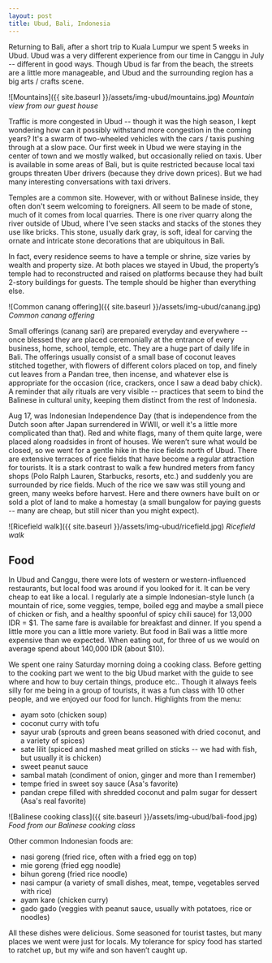 ```yaml
---
layout: post
title: Ubud, Bali, Indonesia
---
```



Returning to Bali, after a short trip to Kuala Lumpur we spent 5 weeks in Ubud. Ubud was a very different experience from our time in Canggu in July -- different in good ways. Though Ubud is far from the beach, the streets are a little more manageable, and Ubud and the surrounding region has a big arts / crafts scene.

![Mountains]({{ site.baseurl }}/assets/img-ubud/mountains.jpg)
*Mountain view from our guest house*

Traffic is more congested in Ubud -- though it was the high season, I kept wondering how can it possibly withstand more congestion in the coming years? It's a swarm of two-wheeled vehicles with the cars / taxis pushing through at a slow pace. Our first week in Ubud we were staying in the center of town and we mostly walked, but occasionally relied on taxis. Uber is available in some areas of Bali, but is quite restricted because local taxi groups threaten Uber drivers (because they drive down prices). But we had many interesting conversations with taxi drivers.

Temples are a common site. However, with or without Balinese inside, they often don't seem welcoming to foreigners. All seem to be made of stone, much of it comes from local quarries. There is one river quarry along the river outside of Ubud, where I've seen stacks and stacks of the stones they use like bricks. This stone, usually dark gray, is soft, ideal for carving the ornate and intricate stone decorations that are ubiquitous in Bali.

In fact, every residence seems to have a temple or shrine, size varies by wealth and property size. At both places we stayed in Ubud, the property’s temple had to reconstructed and raised on platforms because they had built 2-story buildings for guests. The temple should be higher than everything else.

![Common canang offering]({{ site.baseurl }}/assets/img-ubud/canang.jpg)
*Common canang offering*

Small offerings (canang sari) are prepared everyday and everywhere -- once blessed they are placed ceremonially at the entrance of every business, home, school, temple, etc. They are a huge part of daily life in Bali. The offerings usually consist of a small base of coconut leaves stitched together, with flowers of different colors placed on top, and finely cut leaves from a Pandan tree, then incense, and whatever else is appropriate for the occasion (rice, crackers, once I saw a dead baby chick). A reminder that aily rituals are very visible -- practices that seem to bind the Balinese in cultural unity, keeping them distinct from the rest of Indonesia.

Aug 17, was Indonesian Independence Day (that is independence from the Dutch soon after Japan surrendered in WWII, or well it's a little more complicated than that). Red and white flags, many of them quite large, were placed along roadsides in front of houses. We weren’t sure what would be closed, so we went for a gentle hike in the rice fields north of Ubud. There are extensive terraces of rice fields that have become a regular attraction for tourists. It is a stark contrast to walk a few hundred meters from fancy shops (Polo Ralph Lauren, Starbucks, resorts, etc.) and suddenly you are surrounded by rice fields. Much of the rice we saw was still young and green, many weeks before harvest. Here and there owners have built on or sold a plot of land to make a homestay (a small bungalow for paying guests -- many are cheap, but still nicer than you might expect).

![Ricefield walk]({{ site.baseurl }}/assets/img-ubud/ricefield.jpg)
*Ricefield walk*

## Food
In Ubud and Canggu, there were lots of western or western-influenced restaurants, but local food was around if you looked for it. It can be very cheap to eat like a local. I regularly ate a simple Indonesian-style lunch (a mountain of rice, some veggies, tempe, boiled egg and maybe a small piece of chicken or fish, and a healthy spoonful of spicy chili sauce) for 13,000 IDR = $1. The same fare is available for breakfast and dinner. If you spend a little more you can a little more variety. But food in Bali was a little more expensive than we expected. When eating out, for three of us we would on average spend about 140,000 IDR (about $10).

We spent one rainy Saturday morning doing a cooking class. Before getting to the cooking part we went to the big Ubud market with the guide to see where and how to buy certain things, produce etc.. Though it always feels silly for me being in a group of tourists, it was a fun class with 10 other people, and we enjoyed our food for lunch. Highlights from the menu:

- ayam soto (chicken soup)
- coconut curry with tofu
- sayur urab (sprouts and green beans seasoned with dried coconut, and a variety of spices)
- sate lilit (spiced and mashed meat grilled on sticks -- we had with fish, but usually it is chicken)
- sweet peanut sauce
- sambal matah (condiment of onion, ginger and more than I remember)
- tempe fried in sweet soy sauce (Asa's favorite)
- pandan crepe filled with shredded coconut and palm sugar for dessert (Asa's real favorite)

![Balinese cooking class]({{ site.baseurl }}/assets/img-ubud/bali-food.jpg)
*Food from our Balinese cooking class*

Other common Indonesian foods are:
- nasi goreng (fried rice, often with a fried egg on top)
- mie goreng (fried egg noodle)
- bihun goreng (fried rice noodle)
- nasi campur (a variety of small dishes, meat, tempe, vegetables served with rice)
- ayam kare (chicken curry)
- gado gado (veggies with peanut sauce, usually with potatoes, rice or noodles)

All these dishes were delicious. Some seasoned for tourist tastes, but many places we went were just for locals. My tolerance for spicy food has started to ratchet up, but my wife and son haven’t caught up.
